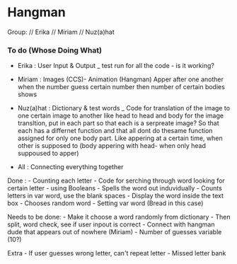 # Hangman
Group:
 // Erika 
 // Miriam 
 // Nuz(a)hat

### To do (Whose Doing What)
- Erika : User Input & Output _ test run for all the code - is it working?

- Miriam : Images (CCS)- Animation (Hangman) Apper after one another when the number guess certain number then number of certain bodies              shows

- Nuz(a)hat : Dictionary & test words _ Code for translation of the image to one certain image to another like head to head                             and body for the image transltion, put in each part so that each is a serpreate image? So that each has a differnet function               and that all dont do thesame function assigned for only one body part. Like appering at a certain time, when other is                     supposed to (body appering with head- when only head suppoused to apper)

- All : Connecting everything together

Done : - Counting each letter
       - Code for serching through word looking for certain letter - using Booleans 
       - Spells the word out induvidually 
       - Counts letters in var word, use the blank spaces
       - Display the word inside the text box
       - Chooses random word 
       - Setting var word (Bread in this case)
       
Needs to be done:
       - Make it choose a word randomly from dictionary
       - Then split, word check, see if user inpout is correct
       - Connect with hangman dude that appears out of nowhere (Miriam)
       - Number of guesses variable (10?)
       
Extra
       - If user guesses wrong letter, can't repeat letter
       - Missed letter bank
